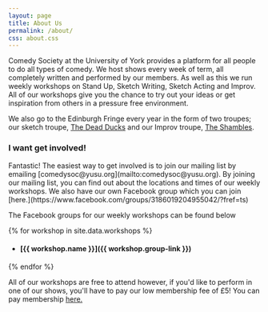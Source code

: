 ```yaml
---
layout: page
title: About Us
permalink: /about/
css: about.css
---
```


Comedy Society at the University of York provides a platform for all people to
do all types of comedy.
We host shows every week of term, all completely written and performed by our
members. As well as this we run weekly workshops on <span class="red">Stand Up,
Sketch Writing, Sketch Acting and Improv.</span> All of our workshops give you
the chance to try out your ideas or get inspiration from others in a <span
class="red">pressure free</span> environment.

We also go to the Edinburgh Fringe every year in the form of two troupes; our
sketch troupe, [The Dead
Ducks](https://www.youtube.com/watch?v=45sgFnbzS2c)
and our Improv troupe, [The Shambles]({{site.shambles_website}}).

<h3 class="red">I want get involved!</h3>
Fantastic! The easiest way to get involved is to join our mailing list by
emailing [comedysoc@yusu.org](mailto:comedysoc@yusu.org). By joining our
mailing list, you can find out about the locations and times of our weekly
workshops. We also have our own Facebook group which you can join
[here.](https://www.facebook.com/groups/3186019204955042/?fref=ts)

The Facebook groups for our weekly workshops can be found below

{% for workshop in site.data.workshops %}
- #### [{{ workshop.name }}]({{ workshop.group-link }})
{% endfor %}


All of our workshops are free to attend however, if you'd like to perform in
one of our shows, you'll have to pay our low membership fee of <span
class="red">£5!</span> You can pay membership
[here.](https://yusu.org/activities/view/comedy-society)
